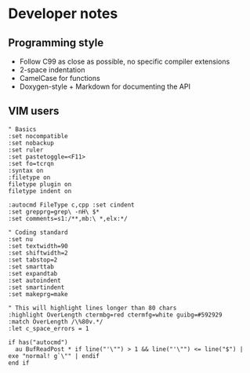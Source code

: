 Developer notes
===============

Programming style
-----------------

- Follow C99 as close as possible, no specific compiler extensions
- 2-space indentation
- CamelCase for functions
- Doxygen-style + Markdown for documenting the API


VIM users
---------

    " Basics
    :set nocompatible
    :set nobackup
    :set ruler
    :set pastetoggle=<F11>
    :set fo=tcrqn
    :syntax on
    :filetype on
    filetype plugin on
    filetype indent on

    :autocmd FileType c,cpp :set cindent
    :set grepprg=grep\ -nH\ $*
    :set comments=s1:/**,mb:\ *,elx:*/

    " Coding standard
    :set nu
    :set textwidth=90
    :set shiftwidth=2
    :set tabstop=2
    :set smarttab
    :set expandtab
    :set autoindent
    :set smartindent
    :set makeprg=make

    " This will highlight lines longer than 80 chars
    :highlight OverLength ctermbg=red ctermfg=white guibg=#592929
    :match OverLength /\%80v.*/
    :let c_space_errors = 1 

    if has("autocmd")
      au BufReadPost * if line("'\"") > 1 && line("'\"") <= line("$") | exe "normal! g`\"" | endif
    end if
